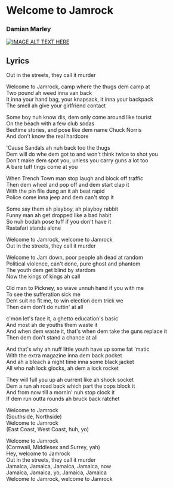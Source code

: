 # Welcome to Jamrock
### Damian Marley

[![IMAGE ALT TEXT HERE](https://img.youtube.com/vi/_GZlJGERbvE/0.jpg)](https://www.youtube.com/watch?v=_GZlJGERbvE)

## Lyrics

Out in the streets, they call it murder

Welcome to Jamrock, camp where the thugs dem camp at  
Two pound ah weed inna van back  
It inna your hand bag, your knapsack, it inna your backpack  
The smell ah give your girlfriend contact  

Some boy nuh know dis, dem only come around like tourist  
On the beach with a few club sodas  
Bedtime stories, and pose like dem name Chuck Norris  
And don't know the real hardcore  

'Cause Sandals ah nuh back too the thugs  
Dem will do whe dem got to and won't think twice to shot you  
Don't make dem spot you, unless you carry guns a lot too  
A bare tuff tings come at you  

When Trench Town man stop laugh and block off traffic  
Then dem wheel and pop off and dem start clap it  
With the pin file dung an it ah beat rapid  
Police come inna jeep and dem can't stop it  

Some say them ah playboy, ah playboy rabbit  
Funny man ah get dropped like a bad habit  
So nuh bodah pose tuff if you don't have it  
Rastafari stands alone  

Welcome to Jamrock, welcome to Jamrock  
Out in the streets, they call it murder  

Welcome to Jam down, poor people ah dead at random  
Political violence, can't done, pure ghost and phantom  
The youth dem get blind by stardom  
Now the kings of kings ah call  

Old man to Pickney, so wave unnuh hand if you with me  
To see the sufferation sick me  
Dem suit no fit me, to win election dem trick we  
Then dem don't do nuttin' at all  

c'mon let's face it, a ghetto education's basic  
And most ah de youths them waste it  
And when dem waste it, that's when dem take the guns replace it  
Then dem don't stand a chance at all  

And that's why ah nuff little youth have up some fat 'matic  
With the extra magazine inna dem back pocket  
And ah a bleach a night time inna some black jacket  
All who nah lock glocks, ah dem a lock rocket  

They will full you up ah current like ah shock socket  
Dem a run ah road back which part the cops block it  
And from now till a mornin' nuh stop clock it  
If dem run outta rounds ah bruck back ratchet  

Welcome to Jamrock  
(Southside, Northside)  
Welcome to Jamrock  
(East Coast, West Coast, huh, yo)  

Welcome to Jamrock  
(Cornwall, Middlesex and Surrey, yah)  
Hey, welcome to Jamrock  
Out in the streets, they call it murder  
Jamaica, Jamaica, Jamaica, Jamaica, now  
Jamaica, Jamaica, yo, Jamaica, Jamaica  
Welcome to Jamrock, welcome to Jamrock  